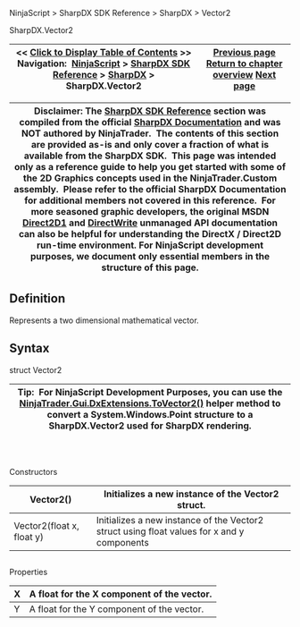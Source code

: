 ﻿
NinjaScript \> SharpDX SDK Reference \> SharpDX \> Vector2

SharpDX.Vector2

| \<\< [Click to Display Table of Contents](sharpdx_vector2.md) \>\> **Navigation:**     [NinjaScript](ninjascript-1.md) \> [SharpDX SDK Reference](sharpdx_sdk_reference-1.md) \> [SharpDX](sharpdx-1.md) \> SharpDX.Vector2 | [Previous page](sharpdx_size2f-1.md) [Return to chapter overview](sharpdx-1.md) [Next page](sharpdx_direct2d1-1.md) |
| --- | --- |

| Disclaimer: The [SharpDX SDK Reference](sharpdx_sdk_reference-1.md) section was compiled from the official [SharpDX Documentation](http://sharpdx.org/) and was NOT authored by NinjaTrader.  The contents of this section are provided as\-is and only cover a fraction of what is available from the SharpDX SDK.  This page was intended only as a reference guide to help you get started with some of the 2D Graphics concepts used in the NinjaTrader.Custom assembly.  Please refer to the official SharpDX Documentation for additional members not covered in this reference.  For more seasoned graphic developers, the original MSDN [Direct2D1](https://msdn.microsoft.com/en-us/library/windows/desktop/dd370990.aspx) and [DirectWrite](https://msdn.microsoft.com/en-us/library/windows/desktop/dd368038.aspx) unmanaged API documentation can also be helpful for understanding the DirectX / Direct2D run\-time environment. For NinjaScript development purposes, we document only essential members in the structure of this page. |
| --- |

## Definition
Represents a two dimensional mathematical vector.
 
## Syntax
struct Vector2
 

| Tip:  For NinjaScript Development Purposes, you can use the [NinjaTrader.Gui.DxExtensions.ToVector2()](dxextensions_tovector2-1.md) helper method to convert a System.Windows.Point structure to a SharpDX.Vector2 used for SharpDX rendering. |
| --- |
## 
   

Constructors

| Vector2() | Initializes a new instance of the Vector2 struct. |
| --- | --- |
| Vector2(float x, float y) | Initializes a new instance of the Vector2 struct using float values for x and y components |
## 
## 
Properties

| X | A float for the X component of the vector. |
| --- | --- |
| Y | A float for the Y component of the vector. |
